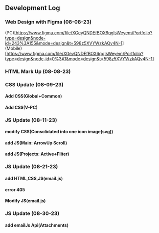 ## Development Log

### Web Design with Figma (08-08-23)

(PC)[https://www.figma.com/file/XGeyQNDEfBOX6qgIsWeyem/Portfolio?type=design&node-id=243%3A155&mode=design&t=598z5XVYWzkAQv4N-1]<br />
(Mobile)[https://www.figma.com/file/XGeyQNDEfBOX6qgIsWeyem/Portfolio?type=design&node-id=0%3A1&mode=design&t=598z5XVYWzkAQv4N-1]

### HTML Mark Up (08-08-23)

### CSS Update (08-09-23)
#### Add CSS(Global+Common)
#### Add CSS(V-PC)

### JS Update (08-11-23)
#### modify CSS(Consolidated into one icon image(svg))
#### add JS(Main: ArrowUp Scroll)
#### add JS(Projects: Active+Fliter)

### JS Update (08-21-23)
#### add HTML,CSS,JS(email.js)
#### error 405
#### Modify JS(email.js)

### JS Update (08-30-23)
#### add emailJs Api(Attachments)
